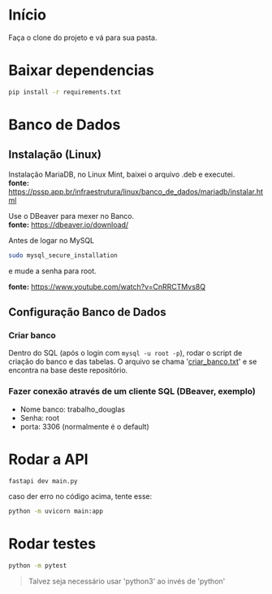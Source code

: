 # Início
Faça o clone do projeto e vá para sua pasta.

# Baixar dependencias
```bash
pip install -r requirements.txt
```

# Banco de Dados
## Instalação (Linux)
Instalação MariaDB, no Linux Mint, baixei o arquivo .deb e executei.</br>
**fonte:** https://pssp.app.br/infraestrutura/linux/banco_de_dados/mariadb/instalar.html

Use o DBeaver para mexer no Banco.</br>
**fonte:** https://dbeaver.io/download/

Antes de logar no MySQL 
```bash
sudo mysql_secure_installation
```
e mude a senha para root. <br>

**fonte:** https://www.youtube.com/watch?v=CnRRCTMvs8Q

## Configuração Banco de Dados
### Criar banco
Dentro do SQL (após o login com `mysql -u root -p`), rodar o script de criação do banco e das tabelas. O arquivo se chama '[criar_banco.txt](https://github.com/MuriWolf/pdf-reader-api/blob/main/criar_banco.txt)' e se encontra na base deste repositório. 
### Fazer conexão através de um cliente SQL (DBeaver, exemplo)
- Nome banco: trabalho_douglas
- Senha: root
- porta: 3306 (normalmente é o default)

# Rodar a API
```bash
fastapi dev main.py
```
caso der erro no código acima, tente esse:
```bash
python -m uvicorn main:app 
```
# Rodar testes 
```bash
python -m pytest
```
> Talvez seja necessário usar 'python3' ao invés de 'python'
